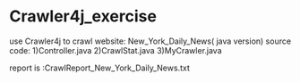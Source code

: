 # Crawler4j_exercise
use Crawler4j to crawl website: New_York_Daily_News( java version)
source code:
1)Controller.java
2)CrawlStat.java
3)MyCrawler.java

report is :CrawlReport_New_York_Daily_News.txt
